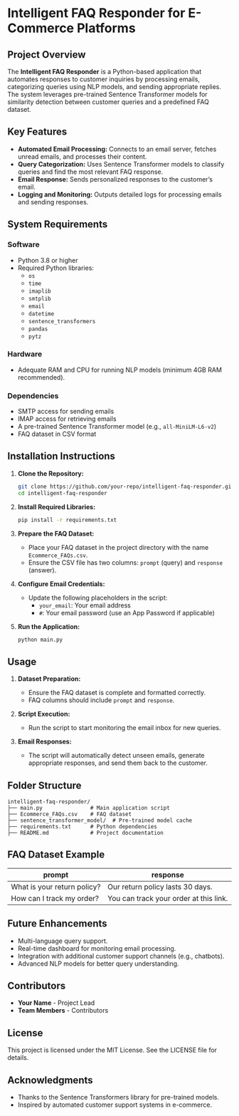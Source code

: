 # Intelligent FAQ Responder for E-Commerce Platforms

## Project Overview
The **Intelligent FAQ Responder** is a Python-based application that automates responses to customer inquiries by processing emails, categorizing queries using NLP models, and sending appropriate replies. The system leverages pre-trained Sentence Transformer models for similarity detection between customer queries and a predefined FAQ dataset.

## Key Features
- **Automated Email Processing:** Connects to an email server, fetches unread emails, and processes their content.
- **Query Categorization:** Uses Sentence Transformer models to classify queries and find the most relevant FAQ response.
- **Email Response:** Sends personalized responses to the customer’s email.
- **Logging and Monitoring:** Outputs detailed logs for processing emails and sending responses.

## System Requirements
### Software
- Python 3.8 or higher
- Required Python libraries:
  - `os`
  - `time`
  - `imaplib`
  - `smtplib`
  - `email`
  - `datetime`
  - `sentence_transformers`
  - `pandas`
  - `pytz`

### Hardware
- Adequate RAM and CPU for running NLP models (minimum 4GB RAM recommended).

### Dependencies
- SMTP access for sending emails
- IMAP access for retrieving emails
- A pre-trained Sentence Transformer model (e.g., `all-MiniLM-L6-v2`)
- FAQ dataset in CSV format

## Installation Instructions

1. **Clone the Repository:**
   ```bash
   git clone https://github.com/your-repo/intelligent-faq-responder.git
   cd intelligent-faq-responder
   ```

2. **Install Required Libraries:**
   ```bash
   pip install -r requirements.txt
   ```

3. **Prepare the FAQ Dataset:**
   - Place your FAQ dataset in the project directory with the name `Ecommerce_FAQs.csv`.
   - Ensure the CSV file has two columns: `prompt` (query) and `response` (answer).

4. **Configure Email Credentials:**
   - Update the following placeholders in the script:
     - `your_email`: Your email address
     - `#`: Your email password (use an App Password if applicable)

5. **Run the Application:**
   ```bash
   python main.py
   ```

## Usage
1. **Dataset Preparation:**
   - Ensure the FAQ dataset is complete and formatted correctly.
   - FAQ columns should include `prompt` and `response`.

2. **Script Execution:**
   - Run the script to start monitoring the email inbox for new queries.

3. **Email Responses:**
   - The script will automatically detect unseen emails, generate appropriate responses, and send them back to the customer.

## Folder Structure
```
intelligent-faq-responder/
├── main.py               # Main application script
├── Ecommerce_FAQs.csv    # FAQ dataset
├── sentence_transformer_model/  # Pre-trained model cache
├── requirements.txt      # Python dependencies
├── README.md             # Project documentation
```

## FAQ Dataset Example
| prompt                 | response                    |
|------------------------|-----------------------------|
| What is your return policy? | Our return policy lasts 30 days. |
| How can I track my order?   | You can track your order at this link. |

## Future Enhancements
- Multi-language query support.
- Real-time dashboard for monitoring email processing.
- Integration with additional customer support channels (e.g., chatbots).
- Advanced NLP models for better query understanding.

## Contributors
- **Your Name** - Project Lead
- **Team Members** - Contributors

## License
This project is licensed under the MIT License. See the LICENSE file for details.

## Acknowledgments
- Thanks to the Sentence Transformers library for pre-trained models.
- Inspired by automated customer support systems in e-commerce.
